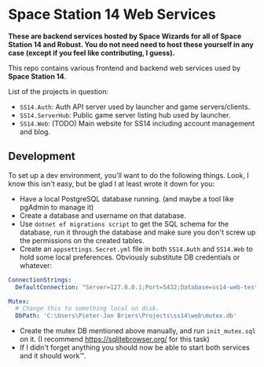 # Space Station 14 Web Services

**These are backend services hosted by Space Wizards for all of Space Station 14 and Robust. You do not need need to host these yourself in any case (except if you feel like contributing, I guess).**

This repo contains various frontend and backend web services used by **Space Station 14**.

List of the projects in question:

* `SS14.Auth`: Auth API server used by launcher and game servers/clients.
* `SS14.ServerHub`: Public game server listing hub used by launcher.
* `SS14.Web`: (TODO) Main website for SS14 including account management and blog.

## Development

To set up a dev environment, you'll want to do the following things. Look, I know this isn't easy, but be glad I at least wrote it down for you:

* Have a local PostgreSQL database running. (and maybe a tool like pgAdmin to manage it)
* Create a database and username on that database.
* Use `dotnet ef migrations script` to get the SQL schema for the database, run it through the database and make sure you don't screw up the permissions on the created tables.
* Create an `appsettings.Secret.yml` file in both `SS14.Auth` and `SS14.Web` to hold some local preferences. Obviously substitute DB credentials or whatever:

```yaml
ConnectionStrings:
  DefaultConnection: "Server=127.0.0.1;Port=5432;Database=ss14-web-test;User Id=ss14-web;Password=HelloIAmAPassword"

Mutex:
  # Change this to something local on disk.
  DbPath: 'C:\Users\Pieter-Jan Briers\Projects\ss14\web\mutex.db'
``` 

* Create the mutex DB mentioned above manually, and run `init_mutex.sql` on it. (I recommend https://sqlitebrowser.org/ for this task)
* If I didn't forget anything you should now be able to start both services and it should work:tm:.
